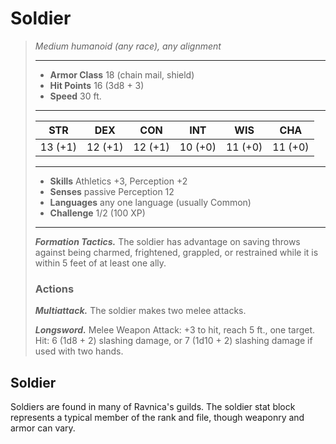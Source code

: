 # Soldier
>*Medium humanoid (any race), any alignment*
>___
>- **Armor Class** 18 (chain mail, shield)
>- **Hit Points** 16 (3d8 + 3)
>- **Speed** 30 ft.
>___
>|STR|DEX|CON|INT|WIS|CHA|
>|:---:|:---:|:---:|:---:|:---:|:---:|
>|13 (+1)|12 (+1)|12 (+1)|10 (+0)|11 (+0)|11 (+0)|
>___
>- **Skills** Athletics +3, Perception +2
>- **Senses** passive Perception 12
>- **Languages** any one language (usually Common)
>- **Challenge** 1/2 (100 XP)
>___
>***Formation Tactics.*** The soldier has advantage on saving throws against being charmed, frightened, grappled, or restrained while it is within 5 feet of at least one ally.  
>
>### Actions
>***Multiattack.*** The soldier makes two melee attacks.  
>
>***Longsword.*** Melee Weapon Attack: +3 to hit, reach 5 ft., one target. Hit: 6 (1d8 + 2) slashing damage, or 7 (1d10 + 2) slashing damage if used with two hands.
## Soldier
Soldiers are found in many of Ravnica's guilds. The soldier stat block represents a typical member of the rank and file, though weaponry and armor can vary.